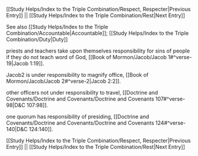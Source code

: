 [[Study Helps/Index to the Triple Combination/Respect, Respecter|Previous Entry]]  ||  [[Study Helps/Index to the Triple Combination/Rest|Next Entry]]

 See also [[Study Helps/Index to the Triple Combination/Accountable|Accountable]]; [[Study Helps/Index to the Triple Combination/Duty|Duty]]

 priests and teachers take upon themselves responsibility for sins of people if they do not teach word of God, [[Book of Mormon/Jacob/Jacob 1#^verse-19|Jacob 1:19]].

 Jacob2 is under responsibility to magnify office, [[Book of Mormon/Jacob/Jacob 2#^verse-2|Jacob 2:2]].

 other officers not under responsibility to travel, [[Doctrine and Covenants/Doctrine and Covenants/Doctrine and Covenants 107#^verse-98|D&C 107:98]].

 one quorum has responsibility of presiding, [[Doctrine and Covenants/Doctrine and Covenants/Doctrine and Covenants 124#^verse-140|D&C 124:140]].

[[Study Helps/Index to the Triple Combination/Respect, Respecter|Previous Entry]]  ||  [[Study Helps/Index to the Triple Combination/Rest|Next Entry]]